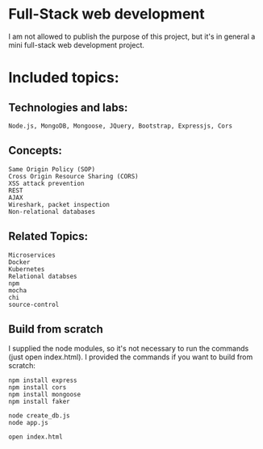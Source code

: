 # Full-Stack web development
I am not allowed to publish the purpose of this project,
but it's in general a mini full-stack web development project.

# Included topics:

## Technologies and labs:
```
Node.js, MongoDB, Mongoose, JQuery, Bootstrap, Expressjs, Cors
```

## Concepts:
```
Same Origin Policy (SOP)
Cross Origin Resource Sharing (CORS)
XSS attack prevention
REST
AJAX
Wireshark, packet inspection
Non-relational databases
```

## Related Topics:
```
Microservices
Docker
Kubernetes
Relational databses
npm
mocha
chi
source-control
```

## Build from scratch
I supplied the node modules, so it's not necessary to run the commands (just open index.html).
I provided the commands if you want to build from scratch:
```
npm install express
npm install cors
npm install mongoose
npm install faker

node create_db.js
node app.js

open index.html
```

